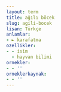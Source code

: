 ```yaml
---
layout: term
title: ağılı böcek
slug: agili-bocek
lisan: Türkçe
anlamlar:
- ► karafatma
ozellikler:
- - isim
  - hayvan bilimi
ornekler:
- - ''
orneklerkaynak:
- - ''
---
```

